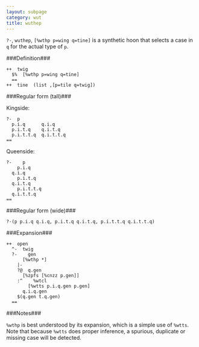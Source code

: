 ```yaml
---
layout: subpage
category: wut
title: wuthep
---
```


`?-`, `wuthep`, `[%wthp p=wing q=tine]` is a synthetic hoon that
selects a case in `q` for the actual type of `p`.

###Definition###

    ++  twig  
      $%  [%wthp p=wing q=tine]
      ==
    ++  tine  (list ,[p=tile q=twig])

###Regular form (tall)###

Kingside:

    ?-  p
      p.i.q      q.i.q
      p.i.t.q    q.i.t.q
      p.i.t.t.q  q.i.t.t.q
    ==

Queenside:

    ?-    p
        p.i.q      
      q.i.q
        p.i.t.q    
      q.i.t.q
        p.i.t.t.q  
      q.i.t.t.q
    ==

###Regular form (wide)###

    ?-(p p.i.q q.i.q, p.i.t.q q.i.t.q, p.i.t.t.q q.i.t.t.q)

###Expansion###
    
    ++  open
      ^-  twig
      ?-    gen
          [%wthp *]
        |-
        ?@  q.gen
          [%zpfs [%cnzz p.gen]]
        :^    %wtcl
            [%wtts p.i.q.gen p.gen]
          q.i.q.gen
        $(q.gen t.q.gen)
      ==

###Notes###

`%wthp` is best understood by its expansion, which is a simple
use of `%wtts`.  Note that because `%wtts` does proper inference,
a spurious, duplicate or missing case will be detected.
